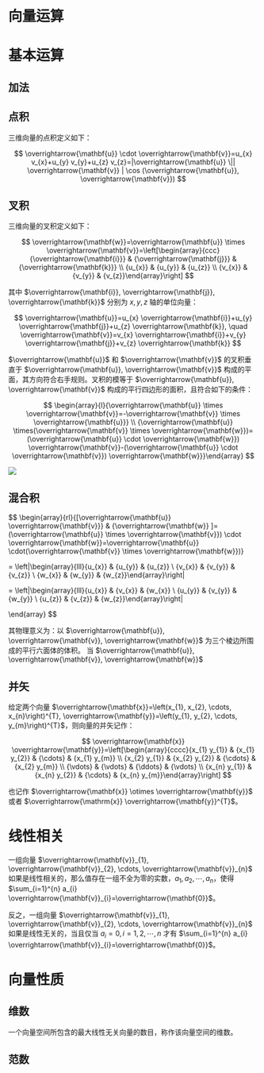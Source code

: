 # 向量运算

# 基本运算

## 加法

## 点积

三维向量的点积定义如下：

$$
\overrightarrow{\mathbf{u}} \cdot \overrightarrow{\mathbf{v}}=u_{x} v_{x}+u_{y} v_{y}+u_{z} v_{z}=|\overrightarrow{\mathbf{u}} \|| \overrightarrow{\mathbf{v}} | \cos (\overrightarrow{\mathbf{u}}, \overrightarrow{\mathbf{v}})
$$

## 叉积

三维向量的叉积定义如下：

$$
\overrightarrow{\mathbf{w}}=\overrightarrow{\mathbf{u}} \times \overrightarrow{\mathbf{v}}=\left[\begin{array}{ccc}{\overrightarrow{\mathbf{i}}} & {\overrightarrow{\mathbf{j}}} & {\overrightarrow{\mathbf{k}}} \\ {u_{x}} & {u_{y}} & {u_{z}} \\ {v_{x}} & {v_{y}} & {v_{z}}\end{array}\right]
$$

其中 $\overrightarrow{\mathbf{i}}, \overrightarrow{\mathbf{j}}, \overrightarrow{\mathbf{k}}$ 分别为 $x,y,z$ 轴的单位向量：

$$
\overrightarrow{\mathbf{u}}=u_{x} \overrightarrow{\mathbf{i}}+u_{y} \overrightarrow{\mathbf{j}}+u_{z} \overrightarrow{\mathbf{k}}, \quad \overrightarrow{\mathbf{v}}=v_{x} \overrightarrow{\mathbf{i}}+v_{y} \overrightarrow{\mathbf{j}}+v_{z} \overrightarrow{\mathbf{k}}
$$

$\overrightarrow{\mathbf{u}}$ 和 $\overrightarrow{\mathbf{v}}$ 的叉积垂直于 $\overrightarrow{\mathbf{u}}, \overrightarrow{\mathbf{v}}$ 构成的平面，其方向符合右手规则。叉积的模等于 $\overrightarrow{\mathbf{u}}, \overrightarrow{\mathbf{v}}$ 构成的平行四边形的面积，且符合如下的条件：

$$
\begin{array}{l}{\overrightarrow{\mathbf{u}} \times \overrightarrow{\mathbf{v}}=-\overrightarrow{\mathbf{v}} \times \overrightarrow{\mathbf{u}}} \\ {\overrightarrow{\mathbf{u}} \times(\overrightarrow{\mathbf{v}} \times \overrightarrow{\mathbf{w}})=(\overrightarrow{\mathbf{u}} \cdot \overrightarrow{\mathbf{w}}) \overrightarrow{\mathbf{v}}-(\overrightarrow{\mathbf{u}} \cdot \overrightarrow{\mathbf{v}}) \overrightarrow{\mathbf{w}}}\end{array}
$$

![](https://i.postimg.cc/qBDr87Y2/image.png)

## 混合积

$$
\begin{array}{rl}{[\overrightarrow{\mathbf{u}} \overrightarrow{\mathbf{v}}} & {\overrightarrow{\mathbf{w}} ]=(\overrightarrow{\mathbf{u}} \times \overrightarrow{\mathbf{v}}) \cdot \overrightarrow{\mathbf{w}}=\overrightarrow{\mathbf{u}} \cdot(\overrightarrow{\mathbf{v}} \times \overrightarrow{\mathbf{w}})}

= \left|\begin{array}{lll}{u_{x}} & {u_{y}} & {u_{z}} \\ {v_{x}} & {v_{y}} & {v_{z}} \\ {w_{x}} & {w_{y}} & {w_{z}}\end{array}\right|

= \left|\begin{array}{lll}{u_{x}} & {v_{x}} & {w_{x}} \\ {u_{y}} & {v_{y}} & {w_{y}} \\ {u_{z}} & {v_{z}} & {w_{z}}\end{array}\right|

\end{array}
$$

其物理意义为：以 $\overrightarrow{\mathbf{u}}, \overrightarrow{\mathbf{v}}, \overrightarrow{\mathbf{w}}$ 为三个棱边所围成的平行六面体的体积。 当 $\overrightarrow{\mathbf{u}}, \overrightarrow{\mathbf{v}}, \overrightarrow{\mathbf{w}}$

## 并矢

给定两个向量 $\overrightarrow{\mathbf{x}}=\left(x_{1}, x_{2}, \cdots, x_{n}\right)^{T}, \overrightarrow{\mathbf{y}}=\left(y_{1}, y_{2}, \cdots, y_{m}\right)^{T}$，则向量的并矢记作：

$$
\overrightarrow{\mathbf{x}} \overrightarrow{\mathbf{y}}=\left[\begin{array}{cccc}{x_{1} y_{1}} & {x_{1} y_{2}} & {\cdots} & {x_{1} y_{m}} \\ {x_{2} y_{1}} & {x_{2} y_{2}} & {\cdots} & {x_{2} y_{m}} \\ {\vdots} & {\vdots} & {\ddots} & {\vdots} \\ {x_{n} y_{1}} & {x_{n} y_{2}} & {\cdots} & {x_{n} y_{m}}\end{array}\right]
$$

也记作 $\overrightarrow{\mathbf{x}} \otimes \overrightarrow{\mathbf{y}}$ 或者 $\overrightarrow{\mathrm{x}} \overrightarrow{\mathbf{y}}^{T}$。

# 线性相关

一组向量 $\overrightarrow{\mathbf{v}}_{1}, \overrightarrow{\mathbf{v}}_{2}, \cdots, \overrightarrow{\mathbf{v}}_{n}$ 如果是线性相关的，那么值存在一组不全为零的实数，$a_{1}, a_{2}, \cdots, a_{n}$，使得 $\sum_{i=1}^{n} a_{i} \overrightarrow{\mathbf{v}}_{i}=\overrightarrow{\mathbf{0}}$。

反之，一组向量 $\overrightarrow{\mathbf{v}}_{1}, \overrightarrow{\mathbf{v}}_{2}, \cdots, \overrightarrow{\mathbf{v}}_{n}$ 如果是线性无关的，当且仅当 $a_{i}=0, i=1,2, \cdots, n$ 才有 $\sum_{i=1}^{n} a_{i} \overrightarrow{\mathbf{v}}_{i}=\overrightarrow{\mathbf{0}}$。

# 向量性质

## 维数

一个向量空间所包含的最大线性无关向量的数目，称作该向量空间的维数。

## 范数

